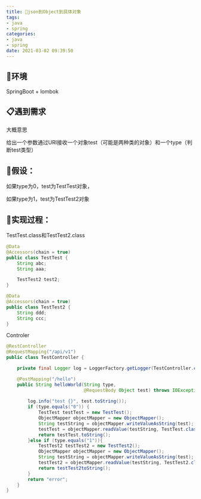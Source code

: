 ```yaml
---
title: 🔑json到Object到具体对象
tags: 
- java
- spring
categories:
- java
- spring
date: 2021-03-02 09:39:50
---
```


## 🏡环境

SpringBoot + lombok

## 📋遇到需求

大概意思

给出一个参数通过URI接收一个对象test（可能是两种类的对象）和一个type（判断test类型）

## 🌌假设：

如果type为0，test为TestTest对象，

如果type为1，test为TestTest2对象

## 🔬实现过程：

TestTest.class和TestTest2.class

```java
@Data
@Accessors(chain = true)
public class TestTest {
    String abc;
    String aaa;

    TestTest2 test2;
}

@Data
@Accessors(chain = true)
public class TestTest2 {
    String ddd;
    String ccc;
}
```

Controler

```java
@RestController
@RequestMapping("/api/v1")
public class TestController {

    private final Logger log = LoggerFactory.getLogger(TestController.class);

    @PostMapping("/hello")
    public String helloWorld(String type,
                             @RequestBody Object test) throws IOException {
        
        log.info("test {}", test.toString());
        if (type.equals("0")) {
            TestTest testTest = new TestTest();
            ObjectMapper objectMapper = new ObjectMapper();
            String testString = objectMapper.writeValueAsString(test);
            testTest = objectMapper.readValue(testString, TestTest.class);
            return testTest.toString();
        }else if (type.equals("1")){
            TestTest2 testTest2 = new TestTest2();
            ObjectMapper objectMapper = new ObjectMapper();
            String testString = objectMapper.writeValueAsString(test);
            testTest2 = objectMapper.readValue(testString, TestTest2.class);
            return testTest2toString();
        }
        return "error";
    }
}
```



